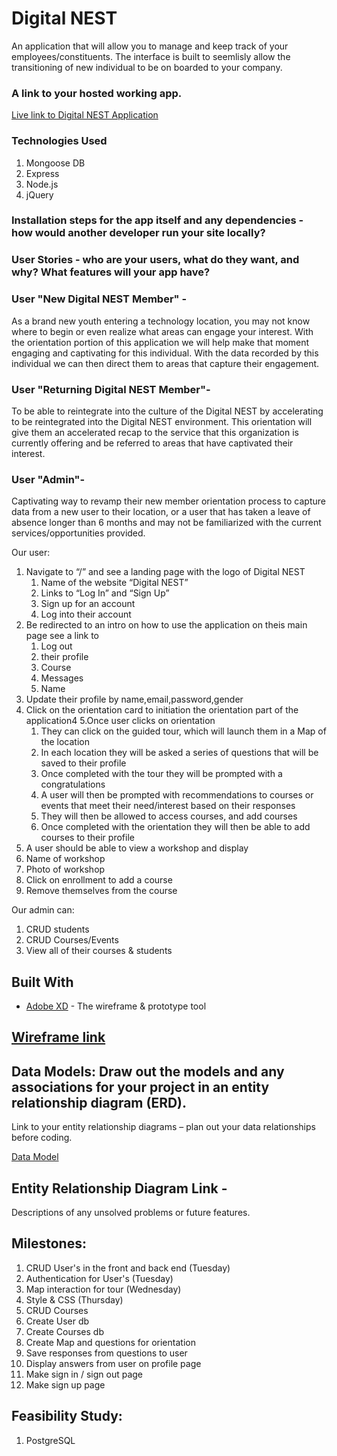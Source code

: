 
Digital NEST
===============
An application that will allow you to manage and keep track of your employees/constituents. The interface is built to seemlisly allow the transitioning of new individual to be on boarded to your company.



### A link to your hosted working app.
[Live link to Digital NEST Application](https://digital-nest.herokuapp.com/)


### Technologies Used
1. Mongoose DB
2. Express
3. Node.js
4. jQuery


### Installation steps for the app itself and any dependencies - how would another developer run your site locally?

### User Stories - who are your users, what do they want, and why? What features will your app have?

### User "New Digital NEST Member" -
As a brand new youth entering a technology location, you may not know where to begin or even realize what areas can engage your interest. With the orientation portion of this application we will help make that moment engaging and captivating for this individual. With the data recorded by this individual we can then direct them to areas that capture their engagement.

### User "Returning Digital NEST Member"-
To be able to reintegrate  into the culture of the Digital NEST by accelerating to be reintegrated into the Digital NEST environment. This orientation will give them an accelerated recap to the service that this organization is currently offering and be referred to areas that have captivated their interest.

### User "Admin"-
Captivating way to revamp their new member orientation process to capture data from a new user to their location, or a user that has taken a leave of absence longer than 6 months and may not be familiarized with the current services/opportunities provided.



Our user:
1. Navigate to “/” and see a landing page with the logo of Digital NEST
    1. Name of the website “Digital NEST”
    2. Links to “Log In” and “Sign Up”
    3. Sign up for an account
    4. Log into their account
2. Be redirected to an intro on how to use the application on theis main page see a link to
      1. Log out
      2. their profile
      3. Course
      4. Messages
      5. Name
3. Update their profile by name,email,password,gender
4. Click on the orientation card to initiation the orientation part of the application4
5.Once user clicks on orientation
    1. They can click on the guided tour, which will launch them in a Map of the location
    2. In each location they will be asked a series of questions that will be saved to their profile
    3. Once completed with the tour they will be prompted with a congratulations
    4. A user will then be prompted with recommendations to courses or events that meet their need/interest based on their responses
    5. They will then be allowed to access courses, and add courses
    6. Once completed with the orientation they will then be able to add courses to their profile
5. A user should be able to view a workshop and display
  1. Name of workshop
  2. Photo of workshop
  3. Click on enrollment to add a course
  4. Remove themselves from the course




Our admin can:
1. CRUD students
2. CRUD Courses/Events
3. View all of their courses & students



## Built With

* [Adobe XD](https://xd.adobe.com/view/e712c233-7173-4b2d-7785-4ea698cdf98c-9123/) - The wireframe & prototype tool

## [Wireframe link](https://xd.adobe.com/view/e712c233-7173-4b2d-7785-4ea698cdf98c-9123/)


## Data Models: Draw out the models and any associations for your project in an entity relationship diagram (ERD).
Link to your entity relationship diagrams – plan out your data relationships before coding.

[Data Model](https://drive.google.com/file/d/141F3zNhAlSLDGhQvKnZBP8Vl2Md4hxu5/view?usp=sharing)

## Entity Relationship Diagram Link -
Descriptions of any unsolved problems or future features.




## Milestones:
1. CRUD User's in the front and back end (Tuesday)
2. Authentication for User's (Tuesday)
3. Map interaction for tour (Wednesday)
4. Style & CSS (Thursday)
5. CRUD Courses
6. Create User db
7. Create Courses db
8. Create Map and questions for orientation
9. Save responses from questions to user
10. Display answers from user on profile page
11. Make sign in / sign out page
12. Make sign up page


## Feasibility Study:
1. PostgreSQL
